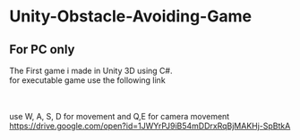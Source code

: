 # Unity-Obstacle-Avoiding-Game
## For PC only
The First game i made in Unity 3D using C#.<br>
for executable game use the following link

<br><Br> use W, A, S, D for movement and Q,E for camera movement
<br>https://drive.google.com/open?id=1JWYrPJ9iB54mDDrxRqBjMAKHj-SpBtkA
